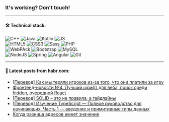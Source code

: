 ### It's working? Don't touch!

---

#### 🛠️ Technical stack:

![C++](https://img.shields.io/badge/C++-informational?logo=c%2B%2B&style=flat&logoColor=white&color=9C033A)
![Java](https://img.shields.io/badge/Java-informational?logo=java&style=flat&logoColor=white&color=007396)
![Kotlin](https://img.shields.io/badge/Kotlin-informational?logo=Kotlin&style=flat&logoColor=white&color=0095D5)
![JS](https://img.shields.io/badge/JS-informational?logo=javaScript&style=flat&logoColor=black&color=F7Df1E) <br>
![HTML5](https://img.shields.io/badge/HTML5-informational?logo=html5&style=flat&logoColor=white&color=E34F26)
![CSS3](https://img.shields.io/badge/CSS3-informational?logo=css3&style=flat&logoColor=white&color=157286)
![Sass](https://img.shields.io/badge/Saas-informational?logo=sass&style=flat&logoColor=white&color=hotpink)
![PHP](https://img.shields.io/badge/PHP-informational?logo=php&style=flat&logoColor=white&color=777BB4) <br>
![WebPAck](https://img.shields.io/badge/WebPack-informational?logo=webPack&style=flat&logoColor=white&color=FF6F00)
![Bootstrap](https://img.shields.io/badge/Bootstrap-informational?logo=Bootstrap&style=flat&logoColor=white&color=7952B3)
![MySQL](https://img.shields.io/badge/MySQL-informational?logo=MySQL&style=flat&logoColor=white&color=00f) <br>
![NodeJS](https://img.shields.io/badge/NodeJS-informational?logo=node.js&style=flat&logoColor=white&color=43853D)
![Spring](https://img.shields.io/badge/Spring-informational?logo=Spring&style=flat&logoColor=white&color=0A9EDC)
![Angular](https://img.shields.io/badge/Vue-informational?logo=vue.js&style=flat&logoColor=white&color=red)
![Git](https://img.shields.io/badge/Git-informational?logo=git&style=flat&logoColor=white&color=darkorange)

___

#### 💬 Latest posts from habr.com:

<!-- BLOG-POST-LIST:START -->
- [[Перевод] Как мы теряли игроков из-за того, что они платили за игру](https://habr.com/ru/post/663962/?utm_source=habrahabr&utm_medium=rss&utm_campaign=663962)
- [Фронтенд-новости №4. Лучший шрифт для веба, поиск среди hidden, очередной React](https://habr.com/ru/post/662860/?utm_source=habrahabr&utm_medium=rss&utm_campaign=662860)
- [[Перевод] SOLID – это не правила, а гайдлайны](https://habr.com/ru/post/663968/?utm_source=habrahabr&utm_medium=rss&utm_campaign=663968)
- [[Перевод] Изучение TypeScript — Полное руководство для начинающих. Часть 1 — введение и примитивные типы данных](https://habr.com/ru/post/663964/?utm_source=habrahabr&utm_medium=rss&utm_campaign=663964)
- [Когда разница адресов имеет значение](https://habr.com/ru/post/663960/?utm_source=habrahabr&utm_medium=rss&utm_campaign=663960)
<!-- BLOG-POST-LIST:END -->
